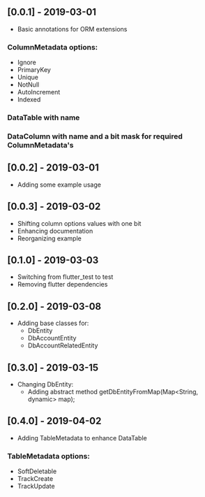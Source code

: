 ## [0.0.1] - 2019-03-01

* Basic annotations for ORM extensions

### ColumnMetadata options:

- Ignore
- PrimaryKey
- Unique
- NotNull
- AutoIncrement
- Indexed

### DataTable with name
### DataColumn with name and a bit mask for required ColumnMetadata's

## [0.0.2] - 2019-03-01

* Adding some example usage

## [0.0.3] - 2019-03-02

* Shifting column options values with one bit
* Enhancing documentation
* Reorganizing example 

## [0.1.0] - 2019-03-03

* Switching from flutter_test to test
* Removing flutter dependencies

## [0.2.0] - 2019-03-08

* Adding base classes for:
  * DbEntity
  * DbAccountEntity
  * DbAccountRelatedEntity

## [0.3.0] - 2019-03-15

* Changing DbEntity:
  * Adding abstract method getDbEntityFromMap(Map<String, dynamic> map);

## [0.4.0] - 2019-04-02

* Adding TableMetadata to enhance DataTable

### TableMetadata options:

- SoftDeletable
- TrackCreate
- TrackUpdate
